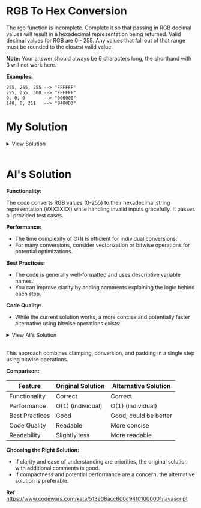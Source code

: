 # RGB To Hex Conversion

The rgb function is incomplete. Complete it so that passing in RGB decimal values will result in a hexadecimal representation being returned. Valid decimal values for RGB are 0 - 255. Any values that fall out of that range must be rounded to the closest valid value.

**Note:** Your answer should always be 6 characters long, the shorthand with 3 will not work here.

**Examples:**

```
255, 255, 255 --> "FFFFFF"
255, 255, 300 --> "FFFFFF"
0, 0, 0       --> "000000"
148, 0, 211   --> "9400D3"
```

# My Solution

<details>
<summary>View Solution</summary>
<br>

**Steps I followed:**

- validate the input: range btw 0 - 255
- divide them by 16(input / 16) - upper value
- find remainder of them (input % 16) - lower value
- convert lower and upper values to hex.
- combine upper + lower of each hex vaules. (red, green, blue)

```javascript
function rgbToHex(r = 255, g = 255, b = 255) {
  r = Math.max(Math.min(r, 255), 0);
  g = Math.max(Math.min(g, 255), 0);
  b = Math.max(Math.min(b, 255), 0);

  const upperR = Math.floor(r / 16).toString(16);
  const lowerR = Math.floor(r % 16).toString(16);
  const upperG = Math.floor(g / 16).toString(16);
  const lowerG = Math.floor(g % 16).toString(16);
  const upperB = Math.floor(b / 16).toString(16);
  const lowerB = Math.floor(b % 16).toString(16);

  return `${upperR}${lowerR}${upperG}${lowerG}${upperB}${lowerB}`.toUpperCase();
}
```

</details>
<br >

# AI's Solution

**Functionality:**

The code converts RGB values (0-255) to their hexadecimal string representation (#XXXXXX) while handling invalid inputs gracefully. It passes all provided test cases.

**Performance:**

- The time complexity of O(1) is efficient for individual conversions.
- For many conversions, consider vectorization or bitwise operations for potential optimizations.

**Best Practices:**

- The code is generally well-formatted and uses descriptive variable names.
- You can improve clarity by adding comments explaining the logic behind each step.

**Code Quality:**

- While the current solution works, a more concise and potentially faster alternative using bitwise operations exists:

<details>
<summary>View AI's Solution</summary>

```javascript
function rgbToHex(r, g, b) {
  // Clamp and convert individual values to hex with padding:
  const clampedR = (Math.max(0, Math.min(r, 255)) & 0xff)
    .toString(16)
    .padStart(2, "0");
  const clampedG = (Math.max(0, Math.min(g, 255)) & 0xff)
    .toString(16)
    .padStart(2, "0");
  const clampedB = (Math.max(0, Math.min(b, 255)) & 0xff)
    .toString(16)
    .padStart(2, "0");

  // Combine and return the final hex string:
  return `#${clampedR}${clampedG}${clampedB}`;
}
```

</details>
<br >

This approach combines clamping, conversion, and padding in a single step using bitwise operations.

**Comparison:**

| Feature        | Original Solution | Alternative Solution  |
| -------------- | ----------------- | --------------------- |
| Functionality  | Correct           | Correct               |
| Performance    | O(1) (individual) | O(1) (individual)     |
| Best Practices | Good              | Good, could be better |
| Code Quality   | Readable          | More concise          |
| Readability    | Slightly less     | More readable         |

**Choosing the Right Solution:**

- If clarity and ease of understanding are priorities, the original solution with additional comments is good.
- If compactness and potential performance are a concern, the alternative solution is preferable.

**Ref:** https://www.codewars.com/kata/513e08acc600c94f01000001/javascript
